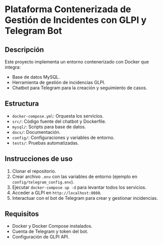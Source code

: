 # Plataforma Contenerizada de Gestión de Incidentes con GLPI y Telegram Bot

## Descripción

Este proyecto implementa un entorno contenerizado con Docker que integra:

- Base de datos MySQL.
- Herramienta de gestión de incidencias GLPI.
- Chatbot para Telegram para la creación y seguimiento de casos.

## Estructura

- `docker-compose.yml`: Orquesta los servicios.
- `src/`: Código fuente del chatbot y Dockerfile.
- `mysql/`: Scripts para base de datos.
- `docs/`: Documentación.
- `config/`: Configuraciones y variables de entorno.
- `tests/`: Pruebas automatizadas.

## Instrucciones de uso

1. Clonar el repositorio.
2. Crear archivo `.env` con las variables de entorno (ejemplo en `config/telegram_config.env`).
3. Ejecutar `docker-compose up -d` para levantar todos los servicios.
4. Acceder a GLPI en `http://localhost:8080`.
5. Interactuar con el bot de Telegram para crear y gestionar incidencias.

## Requisitos

- Docker y Docker Compose instalados.
- Cuenta de Telegram y token del bot.
- Configuración de GLPI API.



